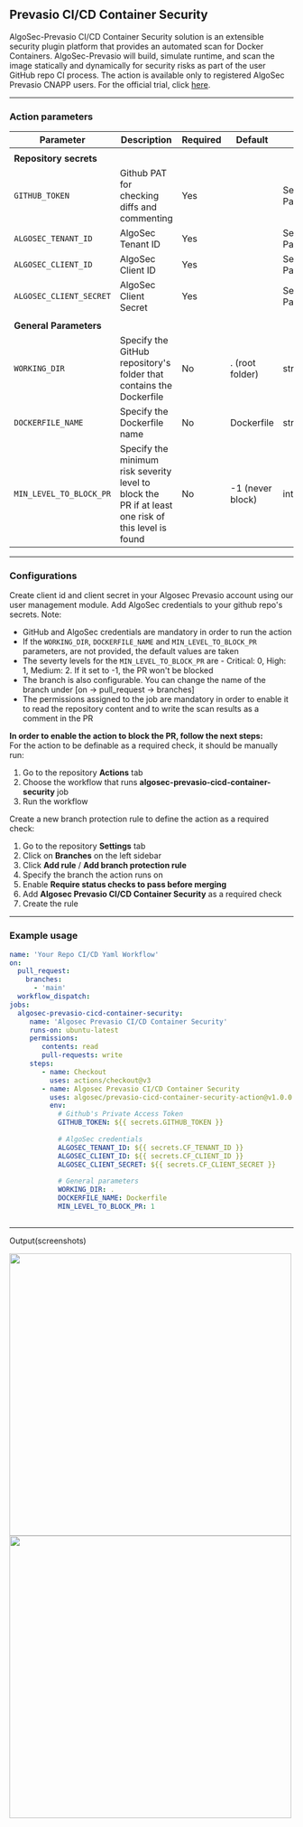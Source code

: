 ## Prevasio CI/CD Container Security

AlgoSec-Prevasio CI/CD Container Security solution is an extensible security plugin platform that provides an automated scan for Docker Containers.
AlgoSec-Prevasio will build, simulate runtime, and scan the image statically and dynamically for security risks as part of the user GitHub repo CI process.
The action is available only to registered AlgoSec Prevasio CNAPP users. For the official trial, click [here](https://www.algosec.com/products/algosec-cloud/).

---
### Action parameters
|Parameter|Description|Required|Default|Type|
|---|---|---|---|---|
||||||
|<b>Repository secrets</b>| | | | |
|`GITHUB_TOKEN`|Github PAT for checking diffs and commenting|Yes| |Secret Parameter|
|`ALGOSEC_TENANT_ID`|AlgoSec Tenant ID|Yes| |Secret Parameter|
|`ALGOSEC_CLIENT_ID`|AlgoSec Client ID|Yes| |Secret Parameter|
|`ALGOSEC_CLIENT_SECRET`|AlgoSec Client Secret|Yes| |Secret Parameter|
||||||
|<b>General Parameters</b>| | | | |
|`WORKING_DIR`|Specify the GitHub repository's folder that contains the Dockerfile|No|. (root folder)|string|
|`DOCKERFILE_NAME`|Specify the Dockerfile name|No|Dockerfile|string|
|`MIN_LEVEL_TO_BLOCK_PR`|Specify the minimum risk severity level to block the PR if at least one risk of this level is found|No|-1 (never block)|int|

---  
### Configurations
Create client id and client secret in your Algosec Prevasio account using our user management module.
Add AlgoSec credentials to your github repo's secrets.
Note:
* GitHub and AlgoSec credentials are mandatory in order to run the action
* If the `WORKING_DIR`, `DOCKERFILE_NAME` and `MIN_LEVEL_TO_BLOCK_PR` parameters, are not provided, the default values are taken
* The severty levels for the `MIN_LEVEL_TO_BLOCK_PR` are - Critical: 0, High: 1, Medium: 2. If it set to -1, the PR won't be blocked
* The branch is also configurable. You can change the name of the branch under [on -> pull_request -> branches]
* The permissions assigned to the job are mandatory in order to enable it to read the repository content and to write the scan results as a comment in the PR

**In order to enable the action to block the PR, follow the next steps:**    
For the action to be definable as a required check, it should be manually run:
1. Go to the repository **Actions** tab
2. Choose the workflow that runs **algosec-prevasio-cicd-container-security** job
3. Run the workflow  

Create a new branch protection rule to define the action as a required check:
1. Go to the repository **Settings** tab
2. Click on **Branches** on the left sidebar
3. Click **Add rule** / **Add branch protection rule**
4. Specify the branch the action runs on
5. Enable **Require status checks to pass before merging**
6. Add **Algosec Prevasio CI/CD Container Security** as a required check
7. Create the rule  

---
### Example usage
```yaml
name: 'Your Repo CI/CD Yaml Workflow'
on:
  pull_request:
    branches:
      - 'main'
  workflow_dispatch:
jobs:
  algosec-prevasio-cicd-container-security:
     name: 'Algosec Prevasio CI/CD Container Security'
     runs-on: ubuntu-latest
     permissions:
        contents: read
        pull-requests: write
     steps:
        - name: Checkout
          uses: actions/checkout@v3
        - name: Algosec Prevasio CI/CD Container Security
          uses: algosec/prevasio-cicd-container-security-action@v1.0.0
          env:
            # Github's Private Access Token
            GITHUB_TOKEN: ${{ secrets.GITHUB_TOKEN }}
  
            # AlgoSec credentials
            ALGOSEC_TENANT_ID: ${{ secrets.CF_TENANT_ID }}
            ALGOSEC_CLIENT_ID: ${{ secrets.CF_CLIENT_ID }}
            ALGOSEC_CLIENT_SECRET: ${{ secrets.CF_CLIENT_SECRET }}
            
            # General parameters
            WORKING_DIR: .
            DOCKERFILE_NAME: Dockerfile
            MIN_LEVEL_TO_BLOCK_PR: 1
            
```  

---
Output(screenshots)

<img height="500" src="https://cloudflow.algosec.com/cloudflow/assets/devsecops-action/prevasio-scan-blocked.png" />
<img width="500" src="https://cloudflow.algosec.com/cloudflow/assets/devsecops-action/prevasio-scan-passed.png" />
